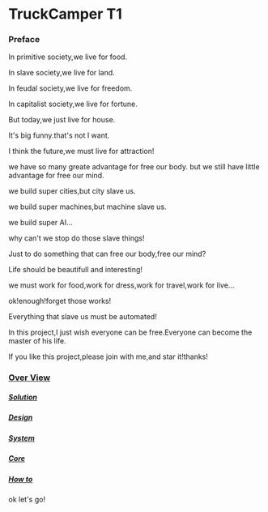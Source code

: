 # TruckCamper T1
### Preface

In primitive society,we live for food.

In slave society,we live for land.

In feudal society,we live for freedom.

In capitalist society,we live for fortune.

But today,we just live for house.

It's big funny.that's not I want.

I think the future,we must live for attraction!

we have so many greate advantage for free our body.
but we still have little advantage for free our mind.

we build super cities,but city slave us.

we build super machines,but machine slave us.

we build super AI...

why can't we stop do those slave things!

Just to do something that can free our body,free our mind?

Life should be beautifull and interesting!

we must work for food,work for dress,work for travel,work for live...

ok!enough!forget those works!

Everything that slave us must be automated!

In this project,I just wish everyone can be free.Everyone can become the master of his life.

If you like this project,please join with me,and star it!thanks!

### [Over View](./Overview.md)
##### [Solution](./Solution.md)
##### [Design](./Design.md)
##### [System](./System.md)
##### [Core](./Core.md)
##### [How to](./HowTo.md)

ok let's go!